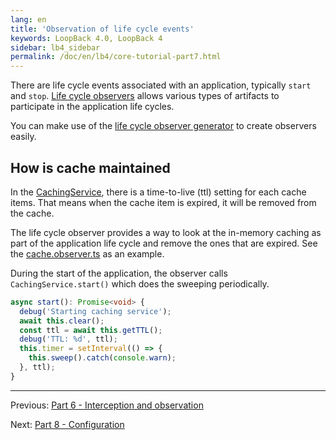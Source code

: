 ```yaml
---
lang: en
title: 'Observation of life cycle events'
keywords: LoopBack 4.0, LoopBack 4
sidebar: lb4_sidebar
permalink: /doc/en/lb4/core-tutorial-part7.html
---
```


There are life cycle events associated with an application, typically `start`
and `stop`.
[Life cycle observers](https://loopback.io/doc/en/lb4/Life-cycle.html) allows
various types of artifacts to participate in the application life cycles.

You can make use of the
[life cycle observer generator](https://loopback.io/doc/en/lb4/Life-cycle-observer-generator.html)
to create observers easily.

## How is cache maintained

In the
[CachingService](https://github.com/strongloop/loopback-next/blob/master/examples/greeting-app/src/caching-service.ts),
there is a time-to-live (ttl) setting for each cache items. That means when the
cache item is expired, it will be removed from the cache.

The life cycle observer provides a way to look at the in-memory caching as part
of the application life cycle and remove the ones that are expired. See the
[cache.observer.ts](https://github.com/strongloop/loopback-next/blob/master/examples/greeting-app/src/observers/cache.observer.ts)
as an example.

During the start of the application, the observer calls `CachingService.start()`
which does the sweeping periodically.

```ts
async start(): Promise<void> {
  debug('Starting caching service');
  await this.clear();
  const ttl = await this.getTTL();
  debug('TTL: %d', ttl);
  this.timer = setInterval(() => {
    this.sweep().catch(console.warn);
  }, ttl);
}
```

---

Previous: [Part 6 - Interception and observation](./6-interception.md)

Next: [Part 8 - Configuration](./8-configuration.md)
